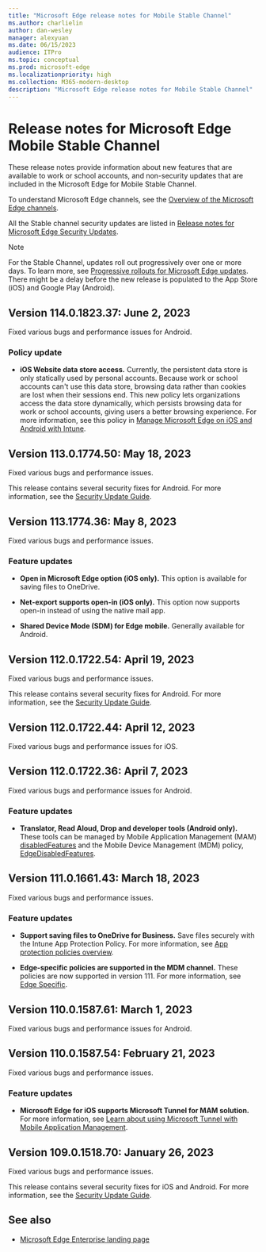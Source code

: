 ```yaml
---
title: "Microsoft Edge release notes for Mobile Stable Channel"
ms.author: charlielin
author: dan-wesley
manager: alexyuan
ms.date: 06/15/2023
audience: ITPro
ms.topic: conceptual
ms.prod: microsoft-edge
ms.localizationpriority: high
ms.collection: M365-modern-desktop
description: "Microsoft Edge release notes for Mobile Stable Channel"
---
```


# Release notes for Microsoft Edge Mobile Stable Channel

These release notes provide information about new features that are available to work or school accounts, and non-security updates that are included in the Microsoft Edge for Mobile Stable Channel.

To understand Microsoft Edge channels, see the [Overview of the Microsoft Edge channels](./microsoft-edge-channels.md).

All the Stable channel security updates are listed in [Release notes for Microsoft Edge Security Updates](./microsoft-edge-relnotes-security.md).

> [!NOTE]
> For the Stable Channel, updates roll out progressively over one or more days. To learn more, see [Progressive rollouts for Microsoft Edge updates](./microsoft-edge-update-progressive-rollout.md). There might be a delay before the new release is populated to the App Store (iOS) and Google Play (Android).

## Version 114.0.1823.37: June 2, 2023

Fixed various bugs and performance issues for Android.

### Policy update

- **iOS Website data store access.** Currently, the persistent data store is only statically used by personal accounts. Because work or school accounts can't use this data store, browsing data rather than cookies are lost when their sessions end. This new policy lets organizations access the data store dynamically, which persists browsing data for work or school accounts, giving users a better browsing experience. For more information, see this policy in [Manage Microsoft Edge on iOS and Android with Intune](/mem/intune/apps/manage-microsoft-edge#ios-website-data-store).

## Version 113.0.1774.50: May 18, 2023

Fixed various bugs and performance issues.

This release contains several security fixes for Android. For more information, see the [Security Update Guide](https://msrc.microsoft.com/update-guide).

## Version 113.1774.36: May 8, 2023

Fixed various bugs and performance issues.

### Feature updates

- **Open in Microsoft Edge option (iOS only).** This option is available for saving files to OneDrive.

- **Net-export supports open-in (iOS only).** This option now supports open-in instead of using the native mail app.

- **Shared Device Mode (SDM) for Edge mobile.** Generally available for Android.

## Version 112.0.1722.54: April 19, 2023

Fixed various bugs and performance issues.

This release contains several security fixes for Android. For more information, see the [Security Update Guide](https://msrc.microsoft.com/update-guide).

## Version 112.0.1722.44: April 12, 2023

Fixed various bugs and performance issues for iOS.

## Version 112.0.1722.36: April 7, 2023

Fixed various bugs and performance issues for Android.

### Feature updates

- **Translator, Read Aloud, Drop and developer tools (Android only).** These tools can be managed by Mobile Application Management (MAM) [disabledFeatures](/mem/intune/apps/manage-microsoft-edge#disable-specific-features) and the Mobile Device Management (MDM) policy, [EdgeDisabledFeatures](/deployedge/microsoft-edge-mobile-policies#edgedisabledfeatures).

## Version 111.0.1661.43: March 18, 2023

Fixed various bugs and performance issues.

### Feature updates

- **Support saving files to OneDrive for Business.** Save files securely with the Intune App Protection Policy. For more information, see [App protection policies overview](/mem/intune/apps/app-protection-policy).

- **Edge-specific policies are supported in the MDM channel.** These policies are now supported in version 111. For more information, see [Edge Specific](/deployedge/microsoft-edge-mobile-policies#edge-specific).

## Version 110.0.1587.61: March 1, 2023

Fixed various bugs and performance issues for Android.

## Version 110.0.1587.54: February 21, 2023

Fixed various bugs and performance issues.

### Feature updates

- **Microsoft Edge for iOS supports Microsoft Tunnel for MAM solution.** For more information, see [Learn about using Microsoft Tunnel with Mobile Application Management](/mem/intune/protect/microsoft-tunnel-mam).

## Version 109.0.1518.70: January 26, 2023

Fixed various bugs and performance issues.

This release contains several security fixes for iOS and Android. For more information, see the [Security Update Guide](https://msrc.microsoft.com/update-guide).

<!-- Version Version 109.0.1518.58: January 18, 2023 to Version 108.0.1462.45: December 8, 2022  -->
<!-- Version 108.0.1462.43: December 7, 2022 to Version 106.0.1370.47: October 17, 2022 -->
<!-- Version 105.0.1343.38: September 13, 2022 to Version 101.0.1210.32: April 29, 2022 -->

## See also

- [Microsoft Edge Enterprise landing page](https://aka.ms/EdgeEnterprise)

